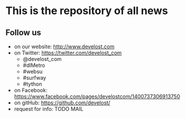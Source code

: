 # This is the repository of all news 

## Follow us
 - on our website: http://www.develost.com
 - on Twitter: https://twitter.com/develost_com
      - @develost_com
      - #dlMetro
      - #websu
      - #surfway
      - #tython
 - on Facebook: https://www.facebook.com/pages/develostcom/1400737306913750
 - on gitHub: https://github.com/develost/
 - request for info: TODO MAIL
 
 

